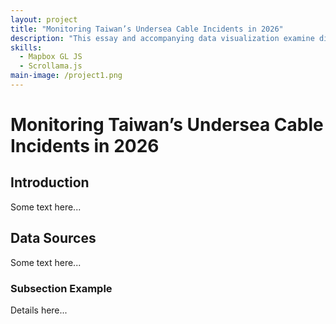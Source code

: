 ```yaml
---
layout: project
title: "Monitoring Taiwan’s Undersea Cable Incidents in 2026"
description: "This essay and accompanying data visualization examine disturbances in Taiwan’s undersea internet cable network. Using Taiwanese government reports, local media, and English-language sources, the project compiles a database of incidents and analyzes their potential geopolitical implications. The visualization highlights patterns in location, timing, and suspected causes."
skills: 
  - Mapbox GL JS
  - Scrollama.js
main-image: /project1.png
---
```

# Monitoring Taiwan’s Undersea Cable Incidents in 2026

## Introduction
Some text here...

## Data Sources
Some text here...

### Subsection Example
Details here...
